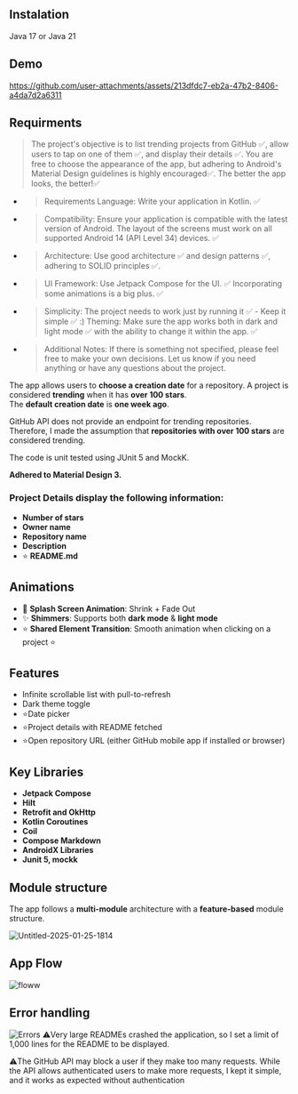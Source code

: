 ## Instalation

Java 17 or Java 21

## Demo

https://github.com/user-attachments/assets/213dfdc7-eb2a-47b2-8406-a4da7d2a6311

## Requirments

> The project's objective is to list trending projects from GitHub ✅, allow users to tap on one of them ✅, and display their details ✅. You are free to choose the appearance of the app, but adhering to Android's Material Design guidelines is highly encouraged✅. The better the app looks, the better!✅
- > Requirements Language: Write your application in Kotlin. ✅
- > Compatibility: Ensure your application is compatible with the latest version of Android.  The layout of the screens must work on all supported Android 14 (API Level 34) devices.  ✅
- > Architecture: Use good architecture ✅ and design patterns ✅, adhering to SOLID principles ✅. 
- > UI Framework: Use Jetpack Compose for the UI. ✅ Incorporating some animations is a big plus. ✅
- > Simplicity: The project needs to work just by running it ✅ - Keep it simple ✅ :) Theming: Make sure the app works both in dark and light mode ✅ with the ability to change it within the app. ✅ 
- > Additional Notes: If there is something not specified, please feel free to make your own decisions. Let us know if you need anything or have any questions about the project.

The app allows users to **choose a creation date** for a repository. A project is considered **trending** when it has **over 100 stars**.  
The **default creation date** is **one week ago**.  

GitHub API does not provide an endpoint for trending repositories. Therefore, I made the assumption that **repositories with over 100 stars** are considered trending.  

The code is unit tested using JUnit 5 and MockK.

**Adhered to Material Design 3.**  

### Project Details display the following information:  
- **Number of stars**  
- **Owner name**  
- **Repository name**  
- **Description**  
- ⭐ **README.md** 

##  Animations 

- 🚀 **Splash Screen Animation**: Shrink + Fade Out 
- ✨ **Shimmers**: Supports both **dark mode** & **light mode** 
- ⭐ **Shared Element Transition**: Smooth animation when clicking on a project ⭐

##  Features

- Infinite scrollable list with pull-to-refresh    
- Dark theme toggle
- ⭐Date picker
- ⭐Project details with README fetched  
- ⭐Open repository URL (either GitHub mobile app if installed or browser)  

## Key Libraries

- **Jetpack Compose**
- **Hilt**
- **Retrofit and OkHttp**
- **Kotlin Coroutines**
- **Coil**
- **Compose Markdown**
- **AndroidX Libraries**
- **Junit 5, mockk**
  
## Module structure

The app follows a **multi-module** architecture with a **feature-based** module structure.

![Untitled-2025-01-25-1814](https://github.com/user-attachments/assets/54ab3236-e8e7-4e1a-bc76-3bcfd6da8286)

## App Flow

![floww](https://github.com/user-attachments/assets/b957ed39-3ac0-4ad8-8726-2622a993cd4c)

## Error handling

![Errors](https://github.com/user-attachments/assets/a13ae8ff-64af-401f-ac8c-e4bbd5e529e5)
⚠️Very large READMEs crashed the application, so I set a limit of 1,000 lines for the README to be displayed.

⚠️The GitHub API may block a user if they make too many requests. While the API allows authenticated users to make more requests, I kept it simple, and it works as expected without authentication
